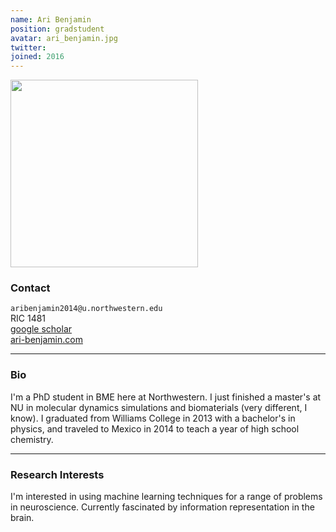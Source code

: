 ```yaml
---
name: Ari Benjamin
position: gradstudent
avatar: ari_benjamin.jpg
twitter:
joined: 2016
---
```


<img width="300" src="{{site.baseurl}}/images/people/{{page.avatar}}" data-action="zoom">

### Contact

<i class="fa fa-envelope-o"></i>  `aribenjamin2014@u.northwestern.edu`<br>
<i class="fa fa-building"></i> RIC 1481 <br>
<i class="fa fa-bar-chart"></i> [google scholar](https://scholar.google.com/citations?user=GW6D4ZIAAAAJ&hl=en) <br>
 [ari-benjamin.com](http://ari-benjamin.com)

<hr>

### Bio

I'm a PhD student in BME here at Northwestern. I just finished a master's at NU in molecular dynamics simulations and biomaterials (very different, I know). I graduated from Williams College in 2013 with a bachelor's in physics, and traveled to Mexico in 2014 to teach a year of high school chemistry.

<hr>

### Research Interests

I'm interested in using machine learning techniques for a range of problems in neuroscience. Currently fascinated by information representation in the brain.
